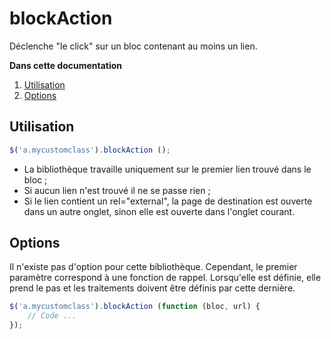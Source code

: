 blockAction
===========

Déclenche "le click" sur un bloc contenant au moins un lien.

**Dans cette documentation**

1. [Utilisation](#utilisation)
2. [Options](#options)

## Utilisation

```javascript
$('a.mycustomclass').blockAction ();
```

* La bibliothèque travaille uniquement sur le premier lien trouvé dans le bloc ;
* Si aucun lien n'est trouvé il ne se passe rien ;
* Si le lien contient un rel="external", la page de destination est ouverte dans un autre onglet, sinon elle est ouverte dans l'onglet courant.
    
## Options

Il n'existe pas d'option pour cette bibliothèque. Cependant, le premier paramètre correspond à une fonction de rappel.
Lorsqu'elle est définie, elle prend le pas et les traitements doivent être définis par cette dernière.

```javascript
$('a.mycustomclass').blockAction (function (bloc, url) {
    // Code ...
});
```
